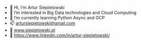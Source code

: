 - 👋 Hi, I’m Artur Siepietowski
- 👀 I’m interested in Big Data technologies and Cloud Computing
- 🌱 I’m currently learning Python Async and GCP
- 📫 artursiepietowski@gmail.com
- 🔗 www.siepietowski.pl
- 🔗 https://www.linkedin.com/in/artur-siepietowski/

<!---
artusiep/artusiep is a ✨ special ✨ repository because its `README.md` (this file) appears on your GitHub profile.
You can click the Preview link to take a look at your changes.
--->
